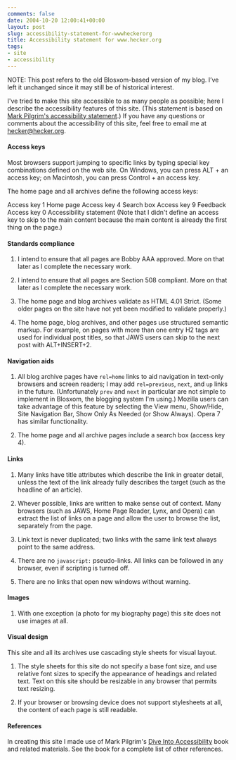 ```yaml
---
comments: false
date: 2004-10-20 12:00:41+00:00
layout: post
slug: accessibility-statement-for-wwwheckerorg
title: Accessibility statement for www.hecker.org
tags:
- site
- accessibility
---
```


NOTE: This post refers to the old Blosxom-based version of my blog. I’ve left it unchanged since it may still be of historical interest.

I've tried to make this site accessible to as many people as possible; here I describe the accessibility features of this site. (This statement is based on [Mark Pilgrim's accessibility statement](http://diveintomark.org/about/accessibility/).) If you have any questions or comments about the accessibility of this site, feel free to email me at [hecker@hecker.org](mailto:hecker@hecker.org).


#### Access keys


Most browsers support jumping to specific links by typing special key combinations defined on the web site.  On Windows, you can press ALT + an access key; on Macintosh, you can press Control + an access key.

The home page and all archives define the following access keys:



Access key 1
    Home page
Access key 4
    Search box
Access key 9
    Feedback
Access key 0
    Accessibility statement
(Note that I didn't define an access key to skip to the main content because the main content is already the first thing on the page.)


#### Standards compliance





	
  1. I intend to ensure that all pages are Bobby AAA approved. More on that later as I complete the necessary work.

	
  2. I intend to ensure that all pages are Section 508 compliant. More on that later as I complete the necessary work.

	
  3. The home page and blog archives validate as HTML 4.01 Strict. (Some older pages on the site have not yet been modified to validate properly.)

	
  4. The home page, blog archives, and other pages use structured semantic markup.  For example, on pages with more than one entry H2 tags are used for individual post titles, so that JAWS users can skip to the next post with ALT+INSERT+2.




#### Navigation aids





	
  1. All blog archive pages have `rel=home` links to aid navigation in text-only browsers and screen readers; I may add `rel=previous`, `next`, and `up` links in the future. (Unfortunately `prev` and `next` in particular are not simple to implement in Blosxom, the blogging system I'm using.) Mozilla users can take advantage of this feature by selecting the View menu, Show/Hide, Site Navigation Bar, Show Only As Needed (or Show Always).  Opera 7 has similar functionality.

	
  2. The home page and all archive pages include a search box (access key 4).




#### Links





	
  1. Many links have title attributes which describe the link in greater detail, unless the text of the link already fully describes the target (such as the headline of an article).

	
  2. Whever possible, links are written to make sense out of context. Many browsers (such as JAWS, Home Page Reader, Lynx, and Opera) can extract the list of links on a page and allow the user to browse the list, separately from the page.

	
  3. Link text is never duplicated; two links with the same link text always point to the same address.

	
  4. There are no `javascript:` pseudo-links.  All links can be followed in any browser, even if scripting is turned off.

	
  5. There are no links that open new windows without warning.




#### Images





	
  1. With one exception (a photo for my biography page) this site does not use images at all.




#### Visual design


This site and all its archives use cascading style sheets for visual layout.



	
  1. The style sheets for this site do not specify a base font size, and use relative font sizes to specify the appearance of headings and related text. Text on this site should be resizable in any browser that permits text resizing.

	
  2. If your browser or browsing device does not support stylesheets at all, the content of each page is still readable.




#### References


In creating this site I made use of Mark Pilgrim's [Dive Into Accessibility](http://diveintoaccessibility.org/) book and related materials. See the book for a complete list of other references.
